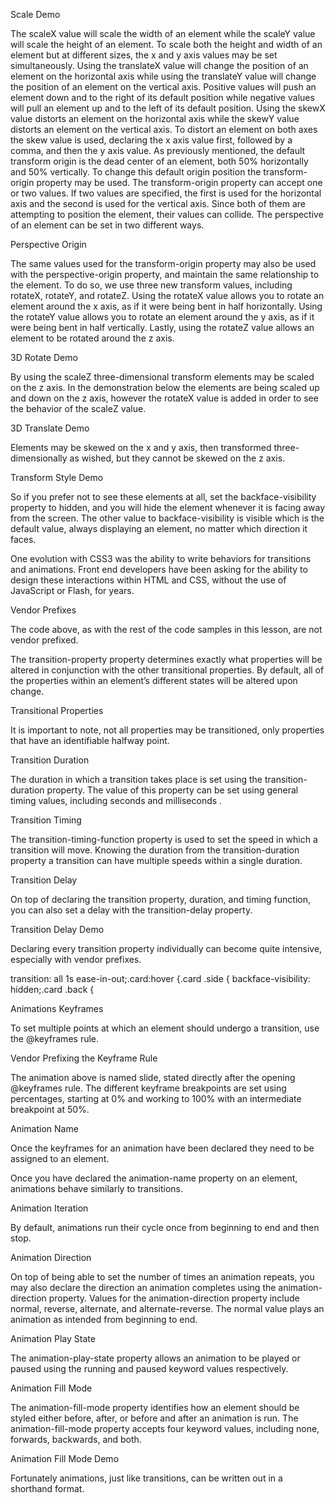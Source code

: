 Scale Demo

The scaleX value will scale the width of an element while the scaleY value will scale the height of an element. To scale both the height and width of an element but at different sizes, the x and y axis values may be set simultaneously.
Using the translateX value will change the position of an element on the horizontal axis while using the translateY value will change the position of an element on the vertical axis. Positive values will push an element down and to the right of its default position while negative values will pull an element up and to the left of its default position.
Using the skewX value distorts an element on the horizontal axis while the skewY value distorts an element on the vertical axis. To distort an element on both axes the skew value is used, declaring the x axis value first, followed by a comma, and then the y axis value.
As previously mentioned, the default transform origin is the dead center of an element, both 50% horizontally and 50% vertically. To change this default origin position the transform-origin property may be used. The transform-origin property can accept one or two values. If two values are specified, the first is used for the horizontal axis and the second is used for the vertical axis.
Since both of them are attempting to position the element, their values can collide. The perspective of an element can be set in two different ways.

Perspective Origin

The same values used for the transform-origin property may also be used with the perspective-origin property, and maintain the same relationship to the element.
To do so, we use three new transform values, including rotateX, rotateY, and rotateZ. Using the rotateX value allows you to rotate an element around the x axis, as if it were being bent in half horizontally. Using the rotateY value allows you to rotate an element around the y axis, as if it were being bent in half vertically. Lastly, using the rotateZ value allows an element to be rotated around the z axis.


3D Rotate Demo

By using the scaleZ three-dimensional transform elements may be scaled on the z axis. In the demonstration below the elements are being scaled up and down on the z axis, however the rotateX value is added in order to see the behavior of the scaleZ value.

3D Translate Demo

Elements may be skewed on the x and y axis, then transformed three-dimensionally as wished, but they cannot be skewed on the z axis.

Transform Style Demo

So if you prefer not to see these elements at all, set the backface-visibility property to hidden, and you will hide the element whenever it is facing away from the screen. The other value to backface-visibility is visible which is the default value, always displaying an element, no matter which direction it faces.





One evolution with CSS3 was the ability to write behaviors for transitions and animations. Front end developers have been asking for the ability to design these interactions within HTML and CSS, without the use of JavaScript or Flash, for years.

Vendor Prefixes

The code above, as with the rest of the code samples in this lesson, are not vendor prefixed.

The transition-property property determines exactly what properties will be altered in conjunction with the other transitional properties. By default, all of the properties within an element’s different states will be altered upon change.

Transitional Properties

It is important to note, not all properties may be transitioned, only properties that have an identifiable halfway point.

Transition Duration

The duration in which a transition takes place is set using the transition-duration property. The value of this property can be set using general timing values, including seconds and milliseconds .

Transition Timing

The transition-timing-function property is used to set the speed in which a transition will move. Knowing the duration from the transition-duration property a transition can have multiple speeds within a single duration.

Transition Delay

On top of declaring the transition property, duration, and timing function, you can also set a delay with the transition-delay property.

Transition Delay Demo

Declaring every transition property individually can become quite intensive, especially with vendor prefixes.

transition: all 1s ease-in-out;.card:hover {.card .side {
backface-visibility: hidden;.card .back {


Animations Keyframes

To set multiple points at which an element should undergo a transition, use the @keyframes rule.

Vendor Prefixing the Keyframe Rule

The animation above is named slide, stated directly after the opening @keyframes rule. The different keyframe breakpoints are set using percentages, starting at 0% and working to 100% with an intermediate breakpoint at 50%.

Animation Name

Once the keyframes for an animation have been declared they need to be assigned to an element.

Once you have declared the animation-name property on an element, animations behave similarly to transitions.

Animation Iteration

By default, animations run their cycle once from beginning to end and then stop.

Animation Direction

On top of being able to set the number of times an animation repeats, you may also declare the direction an animation completes using the animation-direction property. Values for the animation-direction property include normal, reverse, alternate, and alternate-reverse.
The normal value plays an animation as intended from beginning to end.

Animation Play State

The animation-play-state property allows an animation to be played or paused using the running and paused keyword values respectively.

Animation Fill Mode

The animation-fill-mode property identifies how an element should be styled either before, after, or before and after an animation is run. The animation-fill-mode property accepts four keyword values, including none, forwards, backwards, and both.


Animation Fill Mode Demo

Fortunately animations, just like transitions, can be written out in a shorthand format.

